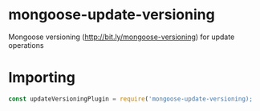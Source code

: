 # mongoose-update-versioning
Mongoose versioning (http://bit.ly/mongoose-versioning) for update operations

# Importing

```javascript
const updateVersioningPlugin = require('mongoose-update-versioning);
```
